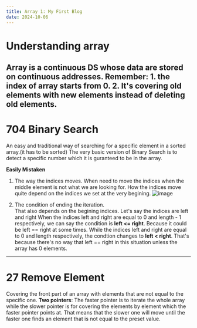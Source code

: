 ```yaml
---
title: Array 1: My First Blog
date: 2024-10-06
---
```

# Understanding array
Array is a continuous DS whose data are stored on continuous addresses.
Remember: 1. the index of array starts from 0.
          2. It's covering old elements with new elements instead of deleting old elements.
---
# 704 Binary Search 
An easy and traditional way of searching for a specific element in a sorted array.(it has to be sorted)
The very basic version of Binary Search is to detect a specific number which it is guranteed to be in the array.

__Easily Mistaken__
1. The way the indices moves.
   When need to move the indices when the middle element is not what we are looking for.
   How the indices move quite depend on the indices we set at the very begining.
   ![image](https://github.com/user-attachments/assets/afe6f633-8fa0-4e00-b8ba-91feb68baa70)
        
2. The condition of ending the iteration.  
   That also depends on the begining indices.
   Let's say the indices are left and right
   When the indices left and right are equal to 0 and length - 1 respectively, we can say the condition is __left <= right__.
   Because it could be left == right at some times.
   While the indices left and right are equal to 0 and length respectively, the condtion changes to __left < right__.
   That's because there's no way that left == right in this situation unless the array has 0 elements.

---
# 27 Remove Element
Covering the front part of an array with elements that are not equal to the specific one.
__Two pointers__: The faster pointer is to iterate the whole array while the slower pointer is for covering the elements by element which the faster pointer points at.
That means that the slower one will move until the faster one finds an element that is not equal to the preset value.

